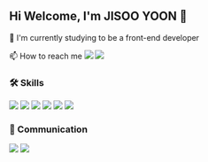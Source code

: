 ## Hi Welcome, I'm JISOO YOON 👋
🌱 I'm currently studying to be a front-end developer

📫 How to reach me
<a href="https://velog.io/@yoonmallang"><img src="https://img.shields.io/badge/Blog-f2f2f2?style=flat-square&logo=Velog&logoColor=20C997"/></a> <a href="mailto:yoonmallang@gmail.com"><img src="https://img.shields.io/badge/Email-f2f2f2?style=flat-square&logo=Gmail&logoColor=EA4335"/></a>

### 🛠️ Skills
<img src="https://img.shields.io/badge/React-f2f2f2?style=flat-square&logo=React&logoColor=61DAFB"/> <img src="https://img.shields.io/badge/TanStack Query-f2f2f2?style=flat-square&logo=React Query&logoColor=FF4154"/> <img src="https://img.shields.io/badge/JavaScript-f2f2f2?style=flat-square&logo=JavaScript&logoColor=F7DF1E"/> <img src="https://img.shields.io/badge/HTML5-f2f2f2?style=flat-square&logo=HTML5&logoColor=E34F26"/> <img src="https://img.shields.io/badge/CSS3-f2f2f2?style=flat-square&logo=CSS3&logoColor=1572B6"/> <img src="https://img.shields.io/badge/Git-f2f2f2?style=flat-square&logo=Git&logoColor=F05032"/>

### 💬 Communication
<img src="https://img.shields.io/badge/GitHub-f2f2f2?style=flat-square&logo=GitHub&logoColor=181717"/> <img src="https://img.shields.io/badge/Figma-f2f2f2?style=flat-square&logo=Figma&logoColor=F24E1E"/>

<!--
- 🔭 I’m currently working on ...
- 🌱 I’m currently learning ...
- 👯 I’m looking to collaborate on ...
- 🤔 I’m looking for help with ...
- 💬 Ask me about ...
- 📫 How to reach me: ...
- 😄 Pronouns: ...
- ⚡ Fun fact: ...
-->
